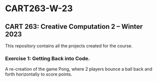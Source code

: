 # CART263-W-23

## CART 263: Creative Computation 2 – Winter 2023

This repository contains all the projects created for the course.

### Exercise 1: Getting Back into Code.

A re-creation of the game Pong, where 2 players bounce a ball back and forth horizontally to score points.

